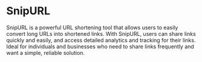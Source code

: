 # SnipURL
SnipURL is a powerful URL shortening tool that allows users to easily convert long URLs into shortened links. With SnipURL, users can share links quickly and easily, and access detailed analytics and tracking for their links. Ideal for individuals and businesses who need to share links frequently and want a simple, reliable solution.
